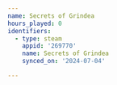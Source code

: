 ```yaml
---
name: Secrets of Grindea
hours_played: 0
identifiers:
  - type: steam
    appid: '269770'
    name: Secrets of Grindea
    synced_on: '2024-07-04'

---
```

